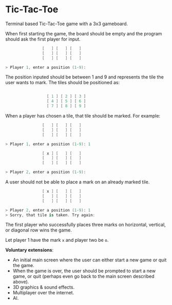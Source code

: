# Tic-Tac-Toe
Terminal based Tic-Tac-Toe game with a 3x3 gameboard.

When first starting the game, the board should be empty and the program should ask the first player for input.

```swift
                [   ] [   ] [   ]
                [   ] [   ] [   ]
                [   ] [   ] [   ]

> Player 1, enter a position (1-9):
```

The position inputed should be between 1 and 9 and represents the tile the user wants to mark. The tiles should be positioned as:

```swift

                  [ 1 ] [ 2 ] [ 3 ]
                  [ 4 ] [ 5 ] [ 6 ]
                  [ 7 ] [ 8 ] [ 9 ]
```

When a player has chosen a tile, that tile should be marked. For example:

```swift
                [   ] [   ] [   ]
                [   ] [   ] [   ]
                [   ] [   ] [   ]

> Player 1, enter a position (1-9): 1

                [ x ] [   ] [   ]
                [   ] [   ] [   ]
                [   ] [   ] [   ]

> Player 2, enter a position (1-9):
```

A user should not be able to place a mark on an already marked tile.
```swift
                [ x ] [   ] [   ]
                [   ] [   ] [   ]
                [   ] [   ] [   ]

> Player 2, enter a position (1-9): 1
> Sorry, that tile is taken. Try again:
```

The first player who successfully places three marks on horizontal, vertical, or diagonal row wins the game.


Let player 1 have the mark ``x`` and player two be ``o``.

**Voluntary extensions**:
* An initial main screen where the user can either start a new game or quit the game.
* When the game is over, the user should be prompted to start a new game, or quit (perhaps even go back to the main screen described above).
* 3D graphics & sound effects.
* Multiplayer over the internet.
* AI.
